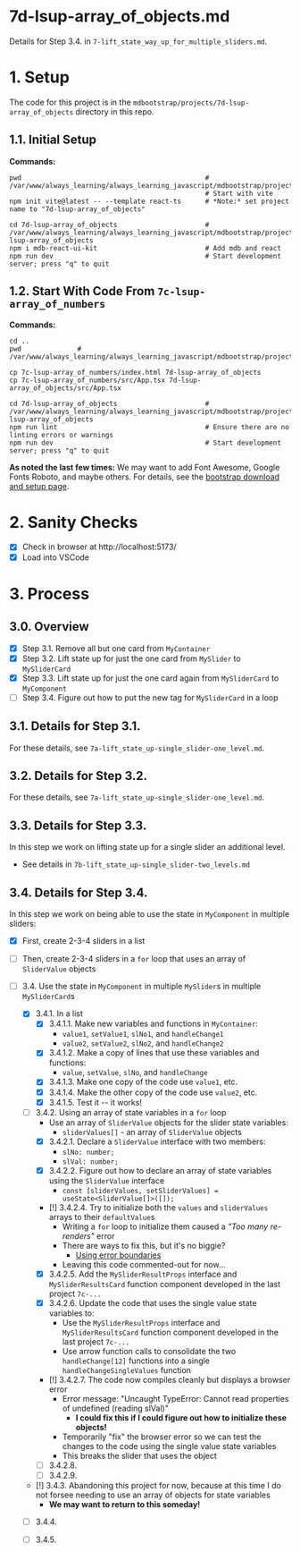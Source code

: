 
# 7d-lsup-array_of_objects.md

Details for Step 3.4. in `7-lift_state_way_up_for_multiple_sliders.md`.

# 1. Setup

The code for this project is in the `mdbootstrap/projects/7d-lsup-array_of_objects` directory in this repo.

## 1.1. Initial Setup

**Commands:**

```
pwd                                              # /var/www/always_learning/always_learning_javascript/mdbootstrap/projects
                                                 # Start with vite
npm init vite@latest -- --template react-ts      # *Note:* set project name to "7d-lsup-array_of_objects"

cd 7d-lsup-array_of_objects                      # /var/www/always_learning/always_learning_javascript/mdbootstrap/projects/7d-lsup-array_of_objects
npm i mdb-react-ui-kit                           # Add mdb and react
npm run dev                                      # Start development server; press "q" to quit
```

## 1.2. Start With Code From `7c-lsup-array_of_numbers`

**Commands:**

```
cd ..
pwd              # /var/www/always_learning/always_learning_javascript/mdbootstrap/projects

cp 7c-lsup-array_of_numbers/index.html 7d-lsup-array_of_objects
cp 7c-lsup-array_of_numbers/src/App.tsx 7d-lsup-array_of_objects/src/App.tsx

cd 7d-lsup-array_of_objects                      # /var/www/always_learning/always_learning_javascript/mdbootstrap/projects/7d-lsup-array_of_objects
npm run lint                                     # Ensure there are no linting errors or warnings
npm run dev                                      # Start development server; press "q" to quit
```

**As noted the last few times:** We may want to add Font Awesome, Google Fonts Roboto, and maybe others.
For details, see the
[bootstrap download and setup page](https://mdbootstrap.com/learn/mdb-foundations/bootstrap/download-and-setup/).

# 2. Sanity Checks

- [x] Check in browser at http://localhost:5173/
- [x] Load into VSCode

# 3. Process

## 3.0. Overview

- [x] Step 3.1. Remove all but one card from `MyContainer`
- [x] Step 3.2. Lift state up for just the one card from `MySlider` to `MySliderCard`
- [x] Step 3.3. Lift state up for just the one card again from `MySliderCard` to `MyComponent`
- [ ] Step 3.4. Figure out how to put the new tag for `MySliderCard` in a loop

## 3.1. Details for Step 3.1.

For these details, see `7a-lift_state_up-single_slider-one_level.md`.

## 3.2. Details for Step 3.2.

For these details, see `7a-lift_state_up-single_slider-one_level.md`.

## 3.3. Details for Step 3.3.

In this step we work on lifting state up for a single slider an additional level.

- See details in `7b-lift_state_up-single_slider-two_levels.md`

## 3.4. Details for Step 3.4.

In this step we work on being able to use the state in `MyComponent` in multiple sliders:

- [x] First, create 2-3-4 sliders in a list
- [ ] Then, create 2-3-4 sliders in a `for` loop that uses an array of `SliderValue` objects

- [ ] 3.4. Use the state in `MyComponent` in multiple `MySlider`s in multiple `MySliderCard`s
  - [x] 3.4.1. In a list
    - [x] 3.4.1.1. Make new variables and functions in `MyContainer`:
      - `value1`, `setValue1`, `slNo1`, and `handleChange1`
      - `value2`, `setValue2`, `slNo2`, and `handleChange2`
    - [x] 3.4.1.2. Make a copy of lines that use these variables and functions:
      - `value`, `setValue`, `slNo`, and `handleChange`
    - [x] 3.4.1.3. Make one copy of the code use `value1`, etc.
    - [x] 3.4.1.4. Make the other copy of the code use `value2`, etc.
    - [x] 3.4.1.5. Test it -- it works!
  - [ ] 3.4.2. Using an array of state variables in a `for` loop
    - Use an array of `SliderValue` objects for the slider state variables:
      - `sliderValues[]` - an array of `SliderValue` objects
    - [x] 3.4.2.1. Declare a `SliderValue` interface with two members:
      - `slNo: number;`
      - `slVal: number;`
    - [x] 3.4.2.2. Figure out how to declare an array of state variables using the `SliderValue` interface
      - `const [sliderValues, setSliderValues] = useState<SliderValue[]>([]);`
    - [!] 3.4.2.4. Try to initialize both the `values` and `sliderValues` arrays to their `defaultValue`s
      - Writing a `for` loop to initialize them caused a *"Too many re-renders"* error
      - There are ways to fix this, but it's no biggie?
        - [Using error boundaries](https://react.dev/reference/react/Component#catching-rendering-errors-with-an-error-boundary)
      - Leaving this code commented-out for now...
    - [x] 3.4.2.5. Add the `MySliderResultProps` interface and `MySliderResultsCard` function component developed in the last project `7c-...`
    - [x] 3.4.2.6. Update the code that uses the single value state variables to:
      - Use the `MySliderResultProps` interface and `MySliderResultsCard` function component developed in the last project `7c-...`
      - Use arrow function calls to consolidate the two `handleChange[12]` functions into a single `handleChangeSingleValues` function
    - [!] 3.4.2.7. The code now compiles cleanly but displays a browser error
      - Error message: "Uncaught TypeError: Cannot read properties of undefined (reading slVal)"
        - **I could fix this if I could figure out how to initialize these objects!**
      - Temporarily "fix" the browser error so we can test the changes to the code using the single value state variables
      - This breaks the slider that uses the object
    - [ ] 3.4.2.8. 
    - [ ] 3.4.2.9. 
  - [!] 3.4.3. Abandoning this project for now, because at this time I do not forsee needing to use an array of objects for state variables
    - **We may want to return to this someday!**
  - [ ] 3.4.4. 
  - [ ] 3.4.5. 

